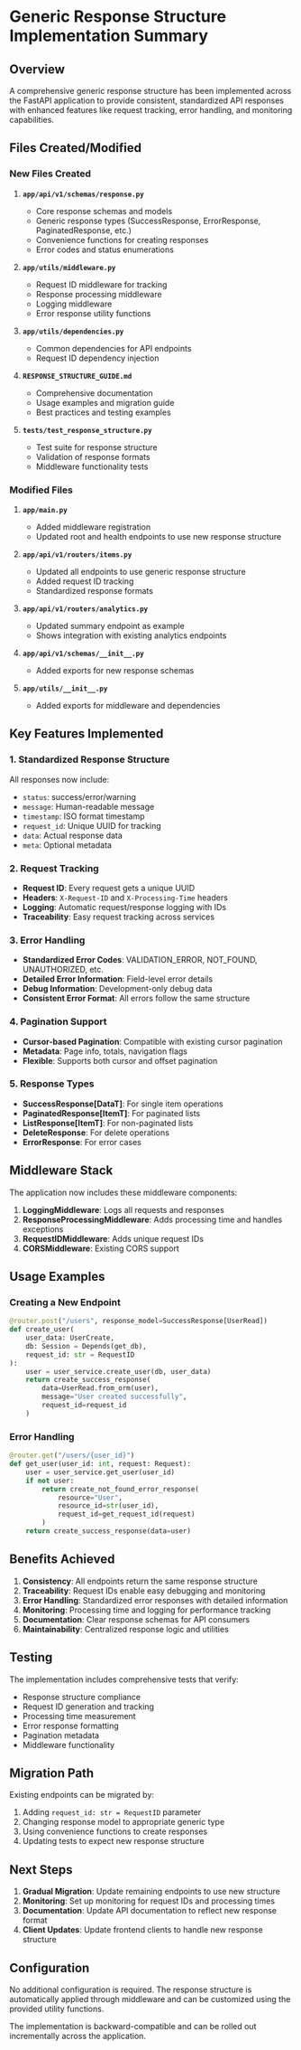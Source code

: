 # Generic Response Structure Implementation Summary

## Overview

A comprehensive generic response structure has been implemented across the FastAPI application to provide consistent, standardized API responses with enhanced features like request tracking, error handling, and monitoring capabilities.

## Files Created/Modified

### New Files Created

1. **`app/api/v1/schemas/response.py`**
   - Core response schemas and models
   - Generic response types (SuccessResponse, ErrorResponse, PaginatedResponse, etc.)
   - Convenience functions for creating responses
   - Error codes and status enumerations

2. **`app/utils/middleware.py`**
   - Request ID middleware for tracking
   - Response processing middleware
   - Logging middleware
   - Error response utility functions

3. **`app/utils/dependencies.py`**
   - Common dependencies for API endpoints
   - Request ID dependency injection

4. **`RESPONSE_STRUCTURE_GUIDE.md`**
   - Comprehensive documentation
   - Usage examples and migration guide
   - Best practices and testing examples

5. **`tests/test_response_structure.py`**
   - Test suite for response structure
   - Validation of response formats
   - Middleware functionality tests

### Modified Files

1. **`app/main.py`**
   - Added middleware registration
   - Updated root and health endpoints to use new response structure

2. **`app/api/v1/routers/items.py`**
   - Updated all endpoints to use generic response structure
   - Added request ID tracking
   - Standardized response formats

3. **`app/api/v1/routers/analytics.py`**
   - Updated summary endpoint as example
   - Shows integration with existing analytics endpoints

4. **`app/api/v1/schemas/__init__.py`**
   - Added exports for new response schemas

5. **`app/utils/__init__.py`**
   - Added exports for middleware and dependencies

## Key Features Implemented

### 1. Standardized Response Structure

All responses now include:
- `status`: success/error/warning
- `message`: Human-readable message
- `timestamp`: ISO format timestamp
- `request_id`: Unique UUID for tracking
- `data`: Actual response data
- `meta`: Optional metadata

### 2. Request Tracking

- **Request ID**: Every request gets a unique UUID
- **Headers**: `X-Request-ID` and `X-Processing-Time` headers
- **Logging**: Automatic request/response logging with IDs
- **Traceability**: Easy request tracking across services

### 3. Error Handling

- **Standardized Error Codes**: VALIDATION_ERROR, NOT_FOUND, UNAUTHORIZED, etc.
- **Detailed Error Information**: Field-level error details
- **Debug Information**: Development-only debug data
- **Consistent Error Format**: All errors follow the same structure

### 4. Pagination Support

- **Cursor-based Pagination**: Compatible with existing cursor pagination
- **Metadata**: Page info, totals, navigation flags
- **Flexible**: Supports both cursor and offset pagination

### 5. Response Types

- **SuccessResponse[DataT]**: For single item operations
- **PaginatedResponse[ItemT]**: For paginated lists
- **ListResponse[ItemT]**: For non-paginated lists
- **DeleteResponse**: For delete operations
- **ErrorResponse**: For error cases

## Middleware Stack

The application now includes these middleware components:

1. **LoggingMiddleware**: Logs all requests and responses
2. **ResponseProcessingMiddleware**: Adds processing time and handles exceptions
3. **RequestIDMiddleware**: Adds unique request IDs
4. **CORSMiddleware**: Existing CORS support

## Usage Examples

### Creating a New Endpoint

```python
@router.post("/users", response_model=SuccessResponse[UserRead])
def create_user(
    user_data: UserCreate,
    db: Session = Depends(get_db),
    request_id: str = RequestID
):
    user = user_service.create_user(db, user_data)
    return create_success_response(
        data=UserRead.from_orm(user),
        message="User created successfully",
        request_id=request_id
    )
```

### Error Handling

```python
@router.get("/users/{user_id}")
def get_user(user_id: int, request: Request):
    user = user_service.get_user(user_id)
    if not user:
        return create_not_found_error_response(
            resource="User",
            resource_id=str(user_id),
            request_id=get_request_id(request)
        )
    return create_success_response(data=user)
```

## Benefits Achieved

1. **Consistency**: All endpoints return the same response structure
2. **Traceability**: Request IDs enable easy debugging and monitoring
3. **Error Handling**: Standardized error responses with detailed information
4. **Monitoring**: Processing time and logging for performance tracking
5. **Documentation**: Clear response schemas for API consumers
6. **Maintainability**: Centralized response logic and utilities

## Testing

The implementation includes comprehensive tests that verify:
- Response structure compliance
- Request ID generation and tracking
- Processing time measurement
- Error response formatting
- Pagination metadata
- Middleware functionality

## Migration Path

Existing endpoints can be migrated by:
1. Adding `request_id: str = RequestID` parameter
2. Changing response model to appropriate generic type
3. Using convenience functions to create responses
4. Updating tests to expect new response structure

## Next Steps

1. **Gradual Migration**: Update remaining endpoints to use new structure
2. **Monitoring**: Set up monitoring for request IDs and processing times
3. **Documentation**: Update API documentation to reflect new response format
4. **Client Updates**: Update frontend clients to handle new response structure

## Configuration

No additional configuration is required. The response structure is automatically applied through middleware and can be customized using the provided utility functions.

The implementation is backward-compatible and can be rolled out incrementally across the application. 